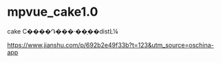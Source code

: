 # mpvue_cake1.0
cake
С����Դ���·��ָ��distĿ¼

https://www.jianshu.com/p/692b2e49f33b?t=123&utm_source=oschina-app
